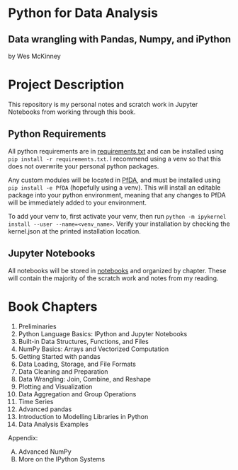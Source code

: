 # Python for Data Analysis 
## Data wrangling with Pandas, Numpy, and iPython
by Wes McKinney

# Project Description
This repository is my personal notes and scratch work in Jupyter Notebooks from
working through this book.

## Python Requirements
All python requirements are in [requirements.txt](requirements.txt) and can be 
installed using `pip install -r requirements.txt`. I recommend using a venv so
that this does not overwrite your personal python packages.

Any custom modules will be located in [PfDA](PfDA), and must be installed using
`pip install -e PfDA` (hopefully using a venv). This will install an editable 
package into your python environment, meaning that any changes to PfDA will be
immediately added to your environment.

To add your venv to, first activate your venv, then run `python -m ipykernel
install --user --name=<venv_name>`. Verify your installation by checking the 
kernel.json at the printed installation location.

## Jupyter Notebooks
All notebooks will be stored in [notebooks](notebooks) and organized by chapter.
These will contain the majority of the scratch work and notes from my reading.

# Book Chapters
 1. Preliminaries
 2. Python Language Basics: IPython and Jupyter Notebooks
 3. Built-in Data Structures, Functions, and Files
 4. NumPy Basics: Arrays and Vectorized Computation
 5. Getting Started with pandas
 6. Data Loading, Storage, and File Formats
 7. Data Cleaning and Preparation
 8. Data Wrangling: Join, Combine, and Reshape
 9. Plotting and Visualization
10. Data Aggregation and Group Operations
11. Time Series
12. Advanced pandas
13. Introduction to Modelling Libraries in Python
14. Data Analysis Examples

Appendix:
<ol type="A">
  <li>Advanced NumPy</li>
  <li>More on the IPython Systems</li>
</ol>